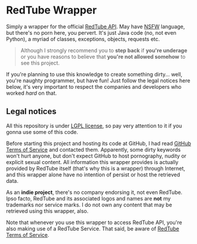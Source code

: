 # RedTube Wrapper

Simply a wrapper for the official [RedTube API](https://api.redtube.com/docs/).
May have [NSFW](https://en.wikipedia.org/wiki/Not_safe_for_work) language, but
there's no porn here, you pervert. It's just Java code (no, not even Python),
a myriad of classes, exceptions, objects, requests etc.

> Although I strongly recommend you to **step back** if **you're underage**
> or you have reasons to believe that **you're not allowed somehow** to see this project.

If you're planning to use this knowledge to create something dirty... well,
you're naughty programmer, but have fun! Just follow the legal notices here
below, it's very important to respect the companies and developers who worked
_hard_ on that.

## Legal notices

All this repository is under [LGPL license](./LICENSE), so pay very attention
to it if you gonna use some of this code.

Before starting this project and hosting its code at GitHub, I had read
[GitHub Terms of Service](https://help.github.com/articles/github-terms-of-service/)
and contacted them. Apparently, some dirty keywords won't
hurt anyone, but don't expect GitHub to host pornography, nudity or explicit sexual
content. All information this wrapper provides is actually provided by RedTube
itself (that's why this is a wrapper) through Internet, and this wrapper alone have no
intention of persist or host the retrieved data.

As an **indie project**, there's no company endorsing it, not even RedTube.
Ipso facto, RedTube and its associated logos and names are **not** my trademarks
nor service marks. I do not own any content that may be retrieved using this
wrapper, also.

Note that whenever you use this wrapper to access RedTube API, you're also making use of a RedTube
Service. That said, be aware of [RedTube Terms of Service](https://www.redtube.com/information#terms).
